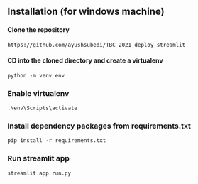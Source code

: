 
## Installation (for windows machine)

#### Clone the repository

`https://github.com/ayushsubedi/TBC_2021_deploy_streamlit`


#### CD into the cloned directory and create a virtualenv

`python -m venv env`

### Enable virtualenv

`.\env\Scripts\activate`

### Install dependency packages from requirements.txt

`pip install -r requirements.txt`

### Run streamlit app
`streamlit app run.py`
